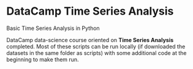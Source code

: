 # DataCamp Time Series Analysis
Basic Time Series Analysis in Python

DataCamp data-science course oriented on **Time Series Analysis** completed.
Most of these scripts can be run locally (if downloaded the datasets in the same folder as scripts) with some additional code at the beginning to make them run.

